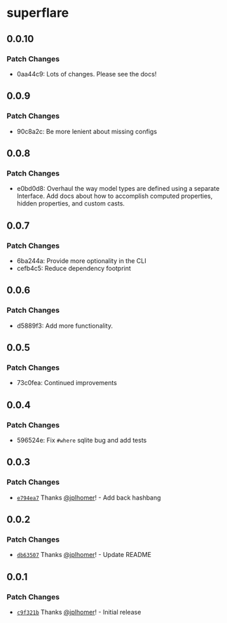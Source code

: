 # superflare

## 0.0.10

### Patch Changes

- 0aa44c9: Lots of changes. Please see the docs!

## 0.0.9

### Patch Changes

- 90c8a2c: Be more lenient about missing configs

## 0.0.8

### Patch Changes

- e0bd0d8: Overhaul the way model types are defined using a separate Interface. Add docs about how to accomplish computed properties, hidden properties, and custom casts.

## 0.0.7

### Patch Changes

- 6ba244a: Provide more optionality in the CLI
- cefb4c5: Reduce dependency footprint

## 0.0.6

### Patch Changes

- d5889f3: Add more functionality.

## 0.0.5

### Patch Changes

- 73c0fea: Continued improvements

## 0.0.4

### Patch Changes

- 596524e: Fix `#where` sqlite bug and add tests

## 0.0.3

### Patch Changes

- [`e794ea7`](https://github.com/jplhomer/superflare/commit/e794ea72d851fd9a60c533f0d277341e497f50b3) Thanks [@jplhomer](https://github.com/jplhomer)! - Add back hashbang

## 0.0.2

### Patch Changes

- [`db63507`](https://github.com/jplhomer/superflare/commit/db635072c72f4949d83792dcc0916f754c23e18b) Thanks [@jplhomer](https://github.com/jplhomer)! - Update README

## 0.0.1

### Patch Changes

- [`c9f321b`](https://github.com/jplhomer/superflare/commit/c9f321b4c44885838196eecff489c586116befe7) Thanks [@jplhomer](https://github.com/jplhomer)! - Initial release
